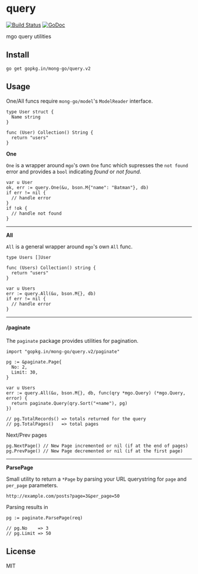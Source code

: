 # query

[![Build Status](https://travis-ci.org/mong-go/query.svg?branch=master)](https://travis-ci.org/mong-go/query) [![GoDoc](https://godoc.org/gopkg.in/mong-go/query.v2?status.svg)](http://godoc.org/gopkg.in/mong-go/query.v2)

mgo query utilities

## Install

    go get gopkg.in/mong-go/query.v2

## Usage

One/All funcs require `mong-go/model`'s `ModelReader` interface.

    type User struct {
      Name string
    }

    func (User) Collection() String {
      return "users"
    }

__One__

`One` is a wrapper around `mgo`'s own `One` func which supresses the `not found` error and provides a `bool` indicating *found* or *not found*.

    var u User
    ok, err := query.One(&u, bson.M{"name": "Batman"}, db)
    if err != nil {
      // handle error
    }
    if !ok {
      // handle not found
    }

---

__All__

`All` is a general wrapper around `mgo`'s own `All` func.

    type Users []User

    func (Users) Collection() string {
      return "users"
    }

    var u Users
    err := query.All(&u, bson.M{}, db)
    if err != nil {
      // handle error
    }

---

#### /paginate

The `paginate` package provides utilities for pagination.

    import "gopkg.in/mong-go/query.v2/paginate"

    pg := &paginate.Page{
      No: 2,
      Limit: 30,
    }

    var u Users
    err := query.All(&u, bson.M{}, db, func(qry *mgo.Query) (*mgo.Query, error) {
      return paginate.Query(qry.Sort("+name"), pg)
    })

    // pg.TotalRecords() => totals returned for the query
    // pg.TotalPages()   => total pages

Next/Prev pages

    pg.NextPage() // New Page incremented or nil (if at the end of pages)
    pg.PrevPage() // New Page decremented or nil (if at the first page)

---

__ParsePage__

Small utility to return a `*Page` by parsing your URL querystring for `page` and `per_page` parameters.

    http://example.com/posts?page=3&per_page=50

Parsing results in

    pg := paginate.ParsePage(req)

    // pg.No    => 3
    // pg.Limit => 50


## License

MIT
